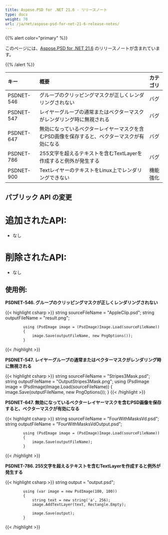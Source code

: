 ```yaml
---
title: Aspose.PSD for .NET 21.6 - リリースノート
type: docs
weight: 70
url: /ja/net/aspose-psd-for-net-21-6-release-notes/
---
```


{{% alert color="primary" %}}

このページには、[Aspose.PSD for .NET 21.6](https://www.nuget.org/packages/Aspose.PSD/) のリリースノートが含まれています。

{{% /alert %}}

|**キー**|**概要**|**カテゴリ**|
| :- | :- | :- |
|PSDNET-546|グループのクリッピングマスクが正しくレンダリングされない|バグ|
|PSDNET-547|レイヤーグループの通常またはベクターマスクがレンダリング時に無視される|バグ|
|PSDNET-647|無効になっているベクターレイヤーマスクを含むPSD画像を保存すると、ベクターマスクが有効になる|バグ|
|PSDNET-786|255文字を超えるテキストを含むTextLayerを作成すると例外が発生する|バグ|
|PSDNET-900|TextレイヤーのテキストをLinux上でレンダリングできない|機能強化|

## **パブリック API の変更**
# **追加されたAPI:**
- なし

# **削除されたAPI:**
- なし

## **使用例:**

**PSDNET-546. グループのクリッピングマスクが正しくレンダリングされない**

{{< highlight csharp >}}
            string sourceFileName = "AppleClip.psd";
            string outputFileName = "result.png";

            using (PsdImage image = (PsdImage)Image.Load(sourceFileName))
            {
                image.Save(outputFileName, new PngOptions());
            }
{{< /highlight >}}

**PSDNET-547. レイヤーグループの通常またはベクターマスクがレンダリング時に無視される**

{{< highlight csharp >}}
        string sourceFileName = "Stripes3Mask.psd";
        string outputFileName = "OutputStripes3Mask.png";
        using (PsdImage image = (PsdImage)Image.Load(sourceFileName))
        {
            image.Save(outputFileName, new PngOptions());
        }
{{< /highlight >}}

**PSDNET-647. 無効になっているベクターレイヤーマスクを含むPSD画像を保存すると、ベクターマスクが有効になる**

{{< highlight csharp >}}
            string sourceFileName = "FourWithMasksVd.psd";
            string outputFileName = "FourWithMasksVdOutput.psd";

            using (PsdImage image = (PsdImage)Image.Load(sourceFileName))
            {
                image.Save(outputFileName);
            }
{{< /highlight >}}

**PSDNET-786. 255文字を超えるテキストを含むTextLayerを作成すると例外が発生する**

{{< highlight csharp >}}
            string output = "output.psd";

            using (var image = new PsdImage(100, 100))
            {
                string text = new string('a', 256);
                image.AddTextLayer(text, Rectangle.Empty);

                image.Save(output);
            }
{{< /highlight >}}
